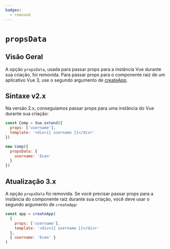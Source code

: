 ```yaml
---
badges:
  - removed
---
```


# `propsData` <MigrationBadges :badges="$frontmatter.badges" />

## Visão Geral

A opção `propsData`, usada para passar props para a instância Vue durante sua criação, foi removida. Para passar props para o componente raiz de um aplicativo Vue 3, use o segundo argumento de [createApp](/api/global-api.html#createapp).

## Sintaxe v2.x

Na versão 2.x, conseguíamos passar props para uma instância do Vue durante sua criação:

```js
const Comp = Vue.extend({
  props: ['username'],
  template: '<div>{{ username }}</div>'
})

new Comp({
  propsData: {
    username: 'Evan'
  }
})
```

## Atualização 3.x

A opção `propsData` foi removida. Se você precisar passar props para a instância do componente raiz durante sua criação, você deve usar o segundo argumento de `createApp`:

```js
const app = createApp(
  {
    props: ['username'],
    template: '<div>{{ username }}</div>'
  },
  { username: 'Evan' }
)
```
